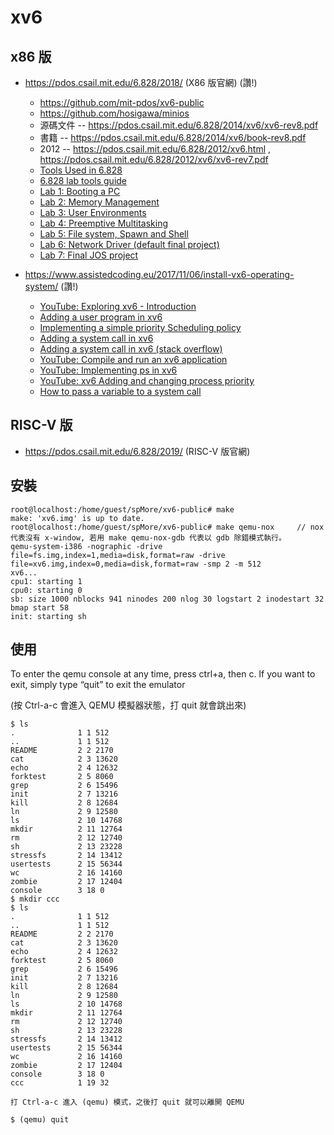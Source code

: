 # xv6

## x86 版

* https://pdos.csail.mit.edu/6.828/2018/ (X86 版官網) (讚!)
    * https://github.com/mit-pdos/xv6-public
    * https://github.com/hosigawa/minios
    * 源碼文件 -- https://pdos.csail.mit.edu/6.828/2014/xv6/xv6-rev8.pdf
    * 書籍 -- https://pdos.csail.mit.edu/6.828/2014/xv6/book-rev8.pdf
    * 2012 -- https://pdos.csail.mit.edu/6.828/2012/xv6.html , https://pdos.csail.mit.edu/6.828/2012/xv6/xv6-rev7.pdf
    * [Tools Used in 6.828](https://pdos.csail.mit.edu/6.828/2012/tools.html)
    * [6.828 lab tools guide](https://pdos.csail.mit.edu/6.828/2018/labguide.html)
    * [Lab 1: Booting a PC](https://pdos.csail.mit.edu/6.828/2018/labs/lab1/)
    * [Lab 2: Memory Management](https://pdos.csail.mit.edu/6.828/2018/labs/lab2/)
    * [Lab 3: User Environments](https://pdos.csail.mit.edu/6.828/2018/labs/lab3/)
    * [Lab 4: Preemptive Multitasking](https://pdos.csail.mit.edu/6.828/2018/labs/lab4/)
    * [Lab 5: File system, Spawn and Shell](https://pdos.csail.mit.edu/6.828/2018/labs/lab5/)
    * [Lab 6: Network Driver (default final project)](https://pdos.csail.mit.edu/6.828/2018/labs/lab6/)
    * [Lab 7: Final JOS project](https://pdos.csail.mit.edu/6.828/2018/labs/lab7/)

* https://www.assistedcoding.eu/2017/11/06/install-vx6-operating-system/ (讚!)
    * [YouTube: Exploring xv6 - Introduction](https://www.youtube.com/watch?v=ktkAlbcoz7o)
    * [Adding a user program in xv6](https://recolog.blogspot.com/2016/03/adding-user-program-to-xv6.html)
    * [Implementing a simple priority Scheduling policy](https://www.assistedcoding.eu/2017/11/06/install-vx6-operating-system/)
    * [Adding a system call in xv6](https://www.assistedcoding.eu/2017/11/06/install-vx6-operating-system/)
    * [Adding a system call in xv6 (stack overflow)](https://stackoverflow.com/questions/8021774/how-do-i-add-a-system-call-utility-in-xv6)
    * [YouTube: Compile and run an xv6 application](https://www.youtube.com/watch?v=ikcfQw4FPEw)
    * [YouTube: Implementing ps in xv6](https://www.youtube.com/watch?v=a6p-_E9JCZc)
    * [YouTube: xv6 Adding and changing process priority](https://www.youtube.com/watch?v=hIXRrv-cBA4)
    * [How to pass a variable to a system call](https://stackoverflow.com/questions/27068394/how-to-pass-a-value-into-a-system-call-function-in-xv6)


## RISC-V 版

* https://pdos.csail.mit.edu/6.828/2019/ (RISC-V 版官網)


## 安裝

```
root@localhost:/home/guest/spMore/xv6-public# make
make: 'xv6.img' is up to date.
root@localhost:/home/guest/spMore/xv6-public# make qemu-nox     // nox 代表沒有 x-window, 若用 make qemu-nox-gdb 代表以 gdb 除錯模式執行。
qemu-system-i386 -nographic -drive file=fs.img,index=1,media=disk,format=raw -drive file=xv6.img,index=0,media=disk,format=raw -smp 2 -m 512
xv6...
cpu1: starting 1
cpu0: starting 0
sb: size 1000 nblocks 941 ninodes 200 nlog 30 logstart 2 inodestart 32 bmap start 58
init: starting sh

```

## 使用

To enter the qemu console at any time, press ctrl+a, then c. If you want to exit, simply type “quit” to exit the emulator

(按 Ctrl-a-c 會進入 QEMU 模擬器狀態，打 quit 就會跳出來)

```
$ ls
.              1 1 512
..             1 1 512
README         2 2 2170
cat            2 3 13620
echo           2 4 12632
forktest       2 5 8060
grep           2 6 15496
init           2 7 13216
kill           2 8 12684
ln             2 9 12580
ls             2 10 14768
mkdir          2 11 12764
rm             2 12 12740
sh             2 13 23228
stressfs       2 14 13412
usertests      2 15 56344
wc             2 16 14160
zombie         2 17 12404
console        3 18 0
$ mkdir ccc
$ ls
.              1 1 512
..             1 1 512
README         2 2 2170
cat            2 3 13620
echo           2 4 12632
forktest       2 5 8060
grep           2 6 15496
init           2 7 13216
kill           2 8 12684
ln             2 9 12580
ls             2 10 14768
mkdir          2 11 12764
rm             2 12 12740
sh             2 13 23228
stressfs       2 14 13412
usertests      2 15 56344
wc             2 16 14160
zombie         2 17 12404
console        3 18 0
ccc            1 19 32

打 Ctrl-a-c 進入 (qemu) 模式，之後打 quit 就可以離開 QEMU

$ (qemu) quit

```